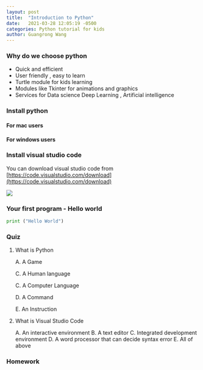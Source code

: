 ```yaml
---
layout: post
title:  "Introduction to Python"
date:   2021-03-28 12:05:19 -0500
categories: Python tutorial for kids
author: Guangrong Wang
---
```


### Why do we choose python 
 
- Quick and efficient 
- User friendly , easy to learn 
- Turtle module for kids learning
- Modules like Tkinter for animations and graphics
- Services for Data science Deep Learning , Artificial intelligence 

### Install python 

#### For mac users 

#### For windows users

### Install visual studio code

You can download visual studio code from [https://code.visualstudio.com/download](https://code.visualstudio.com/download)

<img src="/pythonforkids/assets/img/downloadVisualStudioCode.png">


### Your first program - Hello world 
```python
print ("Hello World")
```
### Quiz
1. What is Python 

    A. A Game

    C. A Human language

    C. A Computer Language

    D. A Command 

    E. An Instruction


2. What is Visual Studio Code 

    A. An interactive environment 
    B. A text editor
    C. Integrated development environment 
    D. A word processor that can decide syntax error
    E. All of above 
### Homework 